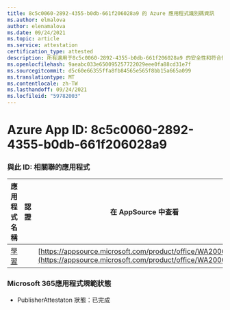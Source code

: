 ```yaml
---
title: 8c5c0060-2892-4355-b0db-661f206028a9 的 Azure 應用程式識別碼資訊
ms.author: elmalova
author: elenamalova
ms.date: 09/24/2021
ms.topic: article
ms.service: attestation
certification_type: attested
description: 所有適用于8c5c0060-2892-4355-b0db-661f206028a9 的安全性和符合性資訊資訊。
ms.openlocfilehash: 9aeabc033e650095257722029eee0fa88cd31e7f
ms.sourcegitcommit: d5c60e66355ffa8fb84565e565f8bb15a665a099
ms.translationtype: MT
ms.contentlocale: zh-TW
ms.lasthandoff: 09/24/2021
ms.locfileid: "59782003"
---
```

# <a name="azure-app-id-8c5c0060-2892-4355-b0db-661f206028a9"></a>Azure App ID: 8c5c0060-2892-4355-b0db-661f206028a9


### <a name="apps-associated-with-this-id"></a>與此 ID: 相關聯的應用程式
| **應用程式名稱** | **認證** | **在 AppSource 中查看** |
|--------------|---------------|-----------------------|
| [學習](https://docs.microsoft.com/microsoft-365-app-certification/forward/WA200001308) |  | [https://appsource.microsoft.com/product/office/WA200001308](https://appsource.microsoft.com/product/office/WA200001308) |

### <a name="microsoft-365-app-compliance-status"></a>Microsoft 365應用程式規範狀態
- PublisherAttestaton 狀態：已完成
